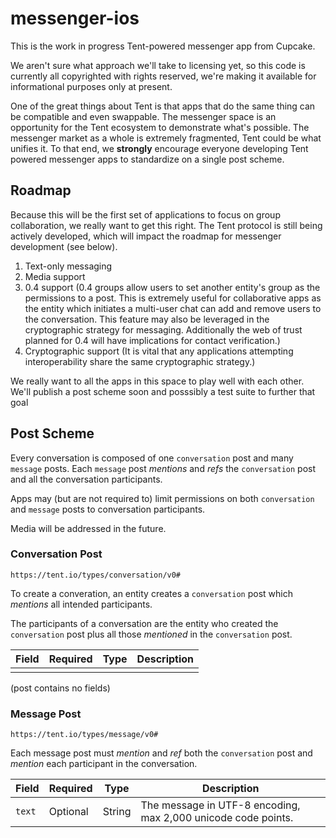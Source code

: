 messenger-ios
=============

This is the work in progress Tent-powered messenger app from Cupcake.

We aren't sure what approach we'll take to licensing yet, so this code is currently all copyrighted with rights reserved, we're making it available for informational purposes only at present.

One of the great things about Tent is that apps that do the same thing can be compatible and even swappable. The messenger space is an opportunity for the Tent ecosystem to demonstrate what's possible. The messenger market as a whole is extremely fragmented, Tent could be what unifies it. To that end, we **strongly** encourage everyone developing Tent powered messenger apps to standardize on a single post scheme.

## Roadmap

Because this will be the first set of applications to focus on group collaboration, we really want to get this right. The Tent protocol is still being actively developed, which will impact the roadmap for messenger development (see below).

1. Text-only messaging
2. Media support 
3. 0.4 support (0.4 groups allow users to set another entity's group as the permissions to a post. This is extremely useful for collaborative apps as the entity which initiates a multi-user chat can add and remove users to the conversation. This feature may also be leveraged in the cryptographic strategy for messaging. Additionally the web of trust planned for 0.4 will have implications for contact verification.)
4. Cryptographic support (It is vital that any applications attempting interoperability share the same cryptographic strategy.) 


We really want to all the apps in this space to play well with each other. We'll publish a post scheme soon and posssibly a test suite to further that goal

## Post Scheme

Every conversation is composed of one `conversation` post and many `message` posts. Each `message` post _mentions_ and _refs_ the `conversation` post and all the conversation participants.

Apps may (but are not required to) limit permissions on both `conversation` and `message` posts to conversation participants.

Media will be addressed in the future.

### Conversation Post

`https://tent.io/types/conversation/v0#`

To create a converation, an entity creates a `conversation` post which _mentions_ all intended participants.

The participants of a conversation are the entity who created the `conversation` post plus all those _mentioned_ in the `conversation` post.

| Field | Required | Type | Description |
| ----- | -------- | ---- | ----------- |
| | | |

(post contains no fields)

### Message Post

`https://tent.io/types/message/v0#`

Each message post must _mention_ and _ref_ both the `conversation` post and _mention_ each participant in the conversation.

| Field | Required | Type | Description |
| ----- | -------- | ---- | ----------- |
| `text` | Optional | 	String | The message in UTF-8 encoding, max 2,000 unicode code points. |

